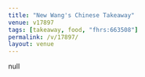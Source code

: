 ```yaml
---
title: "New Wang's Chinese Takeaway"
venue: v17897
tags: [takeaway, food, "fhrs:663508"]
permalink: /v/17897/
layout: venue
---
```

null
